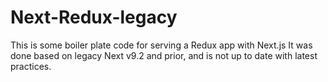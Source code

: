 # Next-Redux-legacy

This is some boiler plate code for serving a Redux app with Next.js
It was done based on legacy Next v9.2 and prior, and is not up to date with latest practices. 
